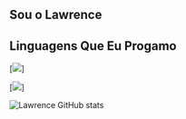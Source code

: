 ## Sou o Lawrence

## Linguagens Que Eu Progamo
[![](https://img.shields.io/badge/Lua-2C2D72?style=for-the-badge&logo=lua&logoColor=white)]

[![](https://img.shields.io/badge/Python-14354C?style=for-the-badge&logo=python&logoColor=white)]


![Lawrence GitHub stats](https://github-readme-stats.vercel.app/api?username=LawrenceLud&show_icons=true&theme=transparent)
